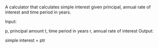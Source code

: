 A calculator that calculates simple interest given principal, annual rate of interest and time period in years.

Input:

p, principal amount
t, time period in years
r, annual rate of interest
Output:

simple interest = ptr
